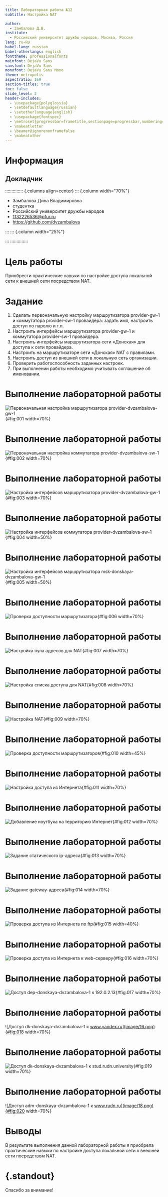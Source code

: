 ```yaml
---
title: Лабораторная работа №12
subtitle: Настройка NAT

author:
  - Замбалова Д.В.
institute:
  - Российский университет дружбы народов, Москва, Россия
lang: ru-RU
babel-lang: russian
babel-otherlangs: english
fonttheme: professionalfonts
mainfont: DejaVu Sans
sansfont: DejaVu Sans
monofont: DejaVu Sans Mono
theme: metropolis
aspectratio: 169
section-titles: true
toc: false
slide_level: 2
header-includes:
  - \usepackage{polyglossia}
  - \setdefaultlanguage{russian}
  - \setotherlanguage{english}
  - \usepackage{fontspec}
  - \metroset{progressbar=frametitle,sectionpage=progressbar,numbering=fraction}
  - \makeatletter
  - \beamer@ignorenonframefalse
  - \makeatother
---
```


# Информация

## Докладчик

:::::::::::::: {.columns align=center}
::: {.column width="70%"}

  * Замбалова Дина Владимировна
  * студентка
  * Российский университет дружбы народов
  * [1132226536@pfur.ru](mailto:1132226536@pfur.ru)
  * <https://github.com/dvzambalova>

:::
::: {.column width="25%"}

:::
::::::::::::::

# Цель работы

Приобрести практические навыки по настройке доступа локальной сети к внешней сети посредством NAT.

# Задание

1. Сделать первоначальную настройку маршрутизатора provider-gw-1 и коммутатора provider-sw-1 провайдера: задать имя, настроить доступ по
паролю и т.п.
2. Настроить интерфейсы маршрутизатора provider-gw-1 и коммутатора
provider-sw-1 провайдера.
3. Настроить интерфейсы маршрутизатора сети «Донская» для доступа к сети
провайдера.
4. Настроить на маршрутизаторе сети «Донская» NAT с правилами.
5. Настроить доступ из внешней сети в локальную сеть организации.
6. Проверить работоспособность заданных настроек.
7. При выполнении работы необходимо учитывать соглашение об именовании.

# Выполнение лабораторной работы

![Первоначальная настройка маршрутизатора provider-dvzambalova-gw-1](image/1.png){#fig:001 width=70%}

# Выполнение лабораторной работы

![Первоначальная настройка коммутатора provider-dvzambalova-sw-1](image/2.png){#fig:002 width=70%}

# Выполнение лабораторной работы

![Настройка интерфейсов маршрутизатора provider-dvzambalova-gw-1](image/3.png){#fig:003 width=70%}

# Выполнение лабораторной работы

![Настройка интерфейсов коммутатора provider-dvzambalova-sw-1](image/4.png){#fig:004 width=50%}

# Выполнение лабораторной работы

![Настройка интерфейсов маршрутизатора msk-donskaya-dvzambalova-gw-1](image/5.png){#fig:005 width=50%}

# Выполнение лабораторной работы

![Проверка доступности маршрутизатора](image/6.png){#fig:006 width=70%}

# Выполнение лабораторной работы

![Настройка пула адресов для NAT](image/7.png){#fig:007 width=70%}

# Выполнение лабораторной работы

![Настройка списка доступа для NAT](image/8.png){#fig:008 width=70%}

# Выполнение лабораторной работы

![Настройка NAT](image/9.png){#fig:009 width=70%}

# Выполнение лабораторной работы

![Проверка доступности маршрутизаторов](image/10.png){#fig:010 width=45%}

# Выполнение лабораторной работы

![Настройка доступа из Интернета](image/11.png){#fig:011 width=70%}

# Выполнение лабораторной работы

![Добавление ноутбука на территорию Интернет](image/12.png){#fig:012 width=70%}

# Выполнение лабораторной работы

![Задание статического ip-адреса](image/12_2.png){#fig:013 width=70%}

# Выполнение лабораторной работы

![Задание gateway-адреса](image/12_1.png){#fig:014 width=70%}

# Выполнение лабораторной работы

![Проверка доступа из Интернета по ftp](image/13.png){#fig:015 width=40%}

# Выполнение лабораторной работы

![Проверка доступа из Интернета к web-серверу](image/14.png){#fig:016 width=70%}

# Выполнение лабораторной работы

![Доступ dep-donskaya-dvzambalova-1 к 192.0.2.13](image/15.png){#fig:017 width=70%}

# Выполнение лабораторной работы

![Доступ dk-donskaya-dvzambalova-1 к www.yandex.ru](image/16.png){#fig:018 width=70%}

# Выполнение лабораторной работы

![Доступ dk-donskaya-dvzambalova-1 к stud.rudn.university](image/17.png){#fig:019 width=70%}

# Выполнение лабораторной работы

![Доступ adm-donskaya-dvzambalova-1 к www.rudn.ru](image/18.png){#fig:020 width=70%}

# Выводы

В результате выполнения данной лабораторной работы я приобрела практические навыки по настройке доступа локальной сети к внешней сети посредством NAT.

# {.standout}

Спасибо за внимание!
